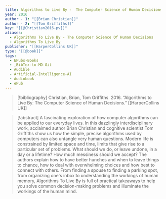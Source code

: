 ```yaml
---
title: Algorithms to Live By -  The Computer Science of Human Decisions
year: 2016
author - 1: "[[Brian Christian]]"
author - 2: "[[Tom Griffiths]]"
key: "[[@Christian2016-pv]]"
aliases:
  - Algorithms To Live By - The Computer Science Of Human Decisions
  - Algorithms To Live By
publisher: "[[HarperCollins UK]]"
type: "[[@book]]"
tags:
  - EPubs-Books
  - _BibTex-to-MD-Git
  - Audible
  - Artificial-Intelligence-AI
  - Audiobook
  - ePub
---
```


> [!bibliography]
> Christian, Brian, Tom Griffiths. 2016. “Algorithms to Live By: The Computer Science of Human Decisions.” [[HarperCollins UK]]

> [!abstract]
> A fascinating exploration of how computer algorithms can be applied to our everyday lives. In this dazzlingly interdisciplinary work, acclaimed author Brian Christian and cognitive scientist Tom Griffiths show us how the simple, precise algorithms used by computers can also untangle very human questions. Modern life is constrained by limited space and time, limits that give rise to a particular set of problems. What should we do, or leave undone, in a day or a lifetime? How much messiness should we accept? The authors explain how to have better hunches and when to leave things to chance, how to deal with overwhelming choices and how best to connect with others. From finding a spouse to finding a parking spot, from organizing one's inbox to understanding the workings of human memory, Algorithms To Live By is full of practical takeaways to help you solve common decision-making problems and illuminate the workings of the human mind.